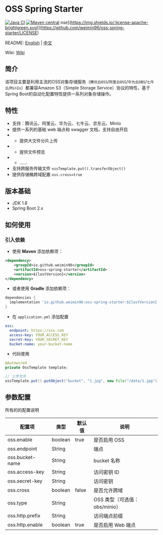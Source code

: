 # OSS Spring Starter

[![Java CI](https://github.com/weimin96/oss-spring-starter/actions/workflows/ci.yml/badge.svg)](https://github.com/weimin96/oss-spring-starter/actions/workflows/ci.yml)
[![Maven central](https://maven-badges.herokuapp.com/maven-central/io.github.weimin96/oss-spring-starter/badge.svg)](https://maven-badges.herokuapp.com/maven-central/io.github.weimin96/oss-spring-starter)
nse](https://img.shields.io/:license-apache-brightgreen.svg)](https://github.com/weimin96/oss-spring-starter/LICENSE)

README: [English](README.md) | [中文](README-zh-CN.md)

Wiki: [Wiki](https://github.com/weimin96/oss-spring-starter/wiki)

## 简介

该项目主要是利用主流的OSS对象存储服务（`腾讯云OSS`/`阿里云OSS`/`华为云OBS`/`七牛云`/`MinIo`）都兼容Amazon S3（Simple Storage Service）协议的特性，基于Spring Boot的自动化配置特性提供一系列对象存储操作。

## 特性

- 支持：腾讯云、阿里云、华为云、七牛云、京东云、MinIo
- 提供一系列的基础 web 端点和 swagger 文档，支持自由开启
- - 提供大文件分片上传
- - 提供文件预览
- - ......
- 支持跨服务传输文件 `ossTemplate.put().transferObject()`
- 提供存储桶跨域配置 `oss.cross=true`

## 版本基础

- JDK 1.8
- Spring Boot 2.x

## 如何使用

### 引入依赖

- 使用 **Maven** 添加依赖项：

```xml
<dependency>
    <groupId>io.github.weimin96</groupId>
    <artifactId>oss-spring-starter</artifactId>
    <version>${lastVersion}</version>
</dependency>
```

- 或者使用 **Gradle** 添加依赖项：
```gradle
dependencies {
  implementation 'io.github.weimin96:oss-spring-starter:${lastVersion}'
}
```

- 在 `application.yml` 添加配置
```yaml
oss:
  endpoint: https://xxx.com
  access-key: YOUR_ACCESS_KEY
  secret-key: YOUR_SECRET_KEY
  bucket-name: your-bucket-name
```

- 代码使用
```java
@Autowired
private OssTemplate template;

// 上传文件
ossTemplate.put().putObject("bucket", "1.jpg", new File("/data/1.jpg"));
```

## 参数配置

所有的的配置说明

| 配置项             | 类型     | 默认值 | 说明                    |
|-----------------| -------- | ------ |-----------------------|
| oss.enable      | boolean  | true   | 是否启用 OSS              |
| oss.endpoint    | String   |        | 端点                    |
| oss.bucket-name | String   |        | bucket 名称             |
| oss.access-key  | String   |        | 访问密钥 ID               |
| oss.secret-key | String   |        | 访问密钥                  |
| oss.cross       | boolean  | false  | 是否允许跨域                |
| oss.type        | String   |        | OSS 类型（可选值：obs/minio） |
| oss.http.prefix | String   |        | 访问端点前缀                |
| oss.http.enable | boolean  | true   | 是否启用 Web 端点           |


